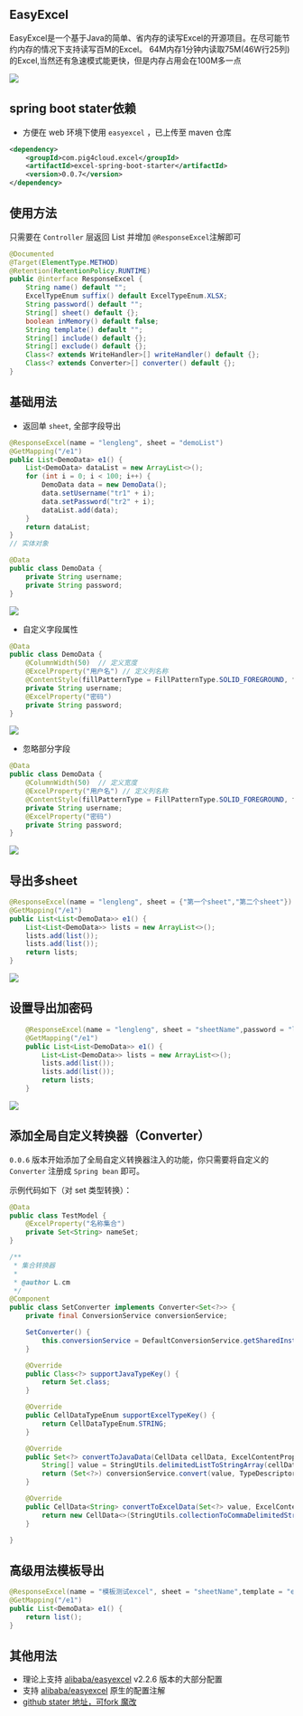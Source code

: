 ## EasyExcel

EasyExcel是一个基于Java的简单、省内存的读写Excel的开源项目。在尽可能节约内存的情况下支持读写百M的Excel。
64M内存1分钟内读取75M(46W行25列)的Excel,当然还有急速模式能更快，但是内存占用会在100M多一点

![](http://pigx.vip/20200331165749_w0DXBK_Screenshot.jpeg)  

## spring boot stater依赖

- 方便在 web 环境下使用 `easyexcel` ，已上传至 maven 仓库
```xml
<dependency>
    <groupId>com.pig4cloud.excel</groupId>
    <artifactId>excel-spring-boot-starter</artifactId>
    <version>0.0.7</version>
</dependency>
```

## 使用方法

只需要在 `Controller` 层返回 List 并增加 `@ResponseExcel`注解即可

```java
@Documented
@Target(ElementType.METHOD)
@Retention(RetentionPolicy.RUNTIME)
public @interface ResponseExcel {
	String name() default "";
	ExcelTypeEnum suffix() default ExcelTypeEnum.XLSX;
	String password() default "";
	String[] sheet() default {};
	boolean inMemory() default false;
	String template() default "";
	String[] include() default {};
	String[] exclude() default {};
	Class<? extends WriteHandler>[] writeHandler() default {};
	Class<? extends Converter>[] converter() default {};
}
```

## 基础用法

- 返回单 `sheet`, 全部字段导出
```java
@ResponseExcel(name = "lengleng", sheet = "demoList")
@GetMapping("/e1")
public List<DemoData> e1() {
    List<DemoData> dataList = new ArrayList<>();
    for (int i = 0; i < 100; i++) {
        DemoData data = new DemoData();
        data.setUsername("tr1" + i);
        data.setPassword("tr2" + i);
        dataList.add(data);
    }
    return dataList;
}
// 实体对象

@Data
public class DemoData {
	private String username;
	private String password;
}

```

![](http://pigx.vip/20200331162637_DVMcXW_Screenshot.jpeg)

- 自定义字段属性

```java
@Data
public class DemoData {
    @ColumnWidth(50)  // 定义宽度
	@ExcelProperty("用户名") // 定义列名称
    @ContentStyle(fillPatternType = FillPatternType.SOLID_FOREGROUND, fillForegroundColor = 40)
	private String username;
	@ExcelProperty("密码")
	private String password;
}
```

![](http://pigx.vip/20200331163948_E91zjM_Screenshot.jpeg)

-  忽略部分字段

```java
@Data
public class DemoData {
    @ColumnWidth(50)  // 定义宽度
	@ExcelProperty("用户名") // 定义列名称
    @ContentStyle(fillPatternType = FillPatternType.SOLID_FOREGROUND, fillForegroundColor = 40)
	private String username;
	@ExcelProperty("密码")
	private String password;
}
```
![](http://pigx.vip/20200331164144_l2gwfD_Screenshot.jpeg)

## 导出多sheet

```java
@ResponseExcel(name = "lengleng", sheet = {"第一个sheet","第二个sheet"})
@GetMapping("/e1")
public List<List<DemoData>> e1() {
    List<List<DemoData>> lists = new ArrayList<>();
    lists.add(list());
    lists.add(list());
    return lists;
}
```
![](http://pigx.vip/20200331164527_sbYDsC_Screenshot.jpeg)

## 设置导出加密码
```java
	@ResponseExcel(name = "lengleng", sheet = "sheetName",password = "lengleng")
	@GetMapping("/e1")
	public List<List<DemoData>> e1() {
		List<List<DemoData>> lists = new ArrayList<>();
		lists.add(list());
		lists.add(list());
		return lists;
	}

```
![](http://pigx.vip/20200331164945_6fsEsG_Screenshot.jpeg)

## 添加全局自定义转换器（Converter）

`0.0.6` 版本开始添加了全局自定义转换器注入的功能，你只需要将自定义的 `Converter` 注册成 `Spring bean` 即可。

示例代码如下（对 set 类型转换）：
```java
@Data
public class TestModel {
	@ExcelProperty("名称集合")
	private Set<String> nameSet;
}

/**
 * 集合转换器
 *
 * @author L.cm
 */
@Component
public class SetConverter implements Converter<Set<?>> {
	private final ConversionService conversionService;

	SetConverter() {
		this.conversionService = DefaultConversionService.getSharedInstance();
	}

	@Override
	public Class<?> supportJavaTypeKey() {
		return Set.class;
	}

	@Override
	public CellDataTypeEnum supportExcelTypeKey() {
		return CellDataTypeEnum.STRING;
	}

	@Override
	public Set<?> convertToJavaData(CellData cellData, ExcelContentProperty contentProperty, GlobalConfiguration globalConfiguration) {
		String[] value = StringUtils.delimitedListToStringArray(cellData.getStringValue(), ",");
		return (Set<?>) conversionService.convert(value, TypeDescriptor.valueOf(String[].class), new TypeDescriptor(contentProperty.getField()));
	}

	@Override
	public CellData<String> convertToExcelData(Set<?> value, ExcelContentProperty contentProperty, GlobalConfiguration globalConfiguration) {
		return new CellData<>(StringUtils.collectionToCommaDelimitedString(value));
	}

}
```

## 高级用法模板导出

```java
@ResponseExcel(name = "模板测试excel", sheet = "sheetName",template = "example.xlsx")
@GetMapping("/e1")
public List<DemoData> e1() {
    return list();
}
```

## 其他用法

- 理论上支持 [alibaba/easyexcel](https://github.com/alibaba/easyexcel) v2.2.6 版本的大部分配置
- 支持 [alibaba/easyexcel](https://www.yuque.com/easyexcel/doc/write) 原生的配置注解
- [github stater 地址，可fork 魔改](https://github.com/pigxcloud/excel-spring-boot-starter)
